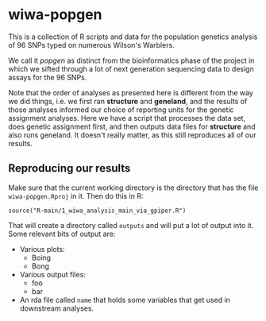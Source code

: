 # wiwa-popgen

This is a collection of R scripts and data for the population
genetics analysis of 96 SNPs typed on numerous Wilson's
Warblers.  

We call it *popgen* as distinct from the bioinformatics phase
of the project in which we sifted through a lot of 
next generation sequencing data to design assays for the
96 SNPs.

Note that the order of analyses as presented here is different from
the way we did things, i.e. we first ran **structure** and **geneland**, and 
the results of those analyses informed our choice of reporting units for the 
genetic assignment analyses.  Here we have a script that processes the data
set, does genetic assignment first, and then outputs data files for 
**structure** and also runs geneland.  It doesn't really matter, as this 
still reproduces all of our results.


## Reproducing our results
Make sure that the current working directory is the directory that has the 
file `wiwa-popgen.Rproj` in it.  Then do this in R:
```
source("R-main/1_wiwa_analysis_main_via_gpiper.R")
```
That will create a directory called `outputs` and will put a lot of output into it. 
Some relevant bits of output are:
* Various plots:
  + Boing
  + Bong
* Various output files:
  + foo
  + bar
* An rda file called `name` that holds some variables that get used in downstream
analyses.